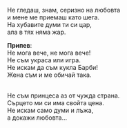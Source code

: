 Не гледаш, знам, серизно на любовта <br />
и мене ме приемаш като шега. <br />
На хубавите думи ти си цар, <br />
ала в тях няма жар.

**Припев**: <br />
Не мога вече, не мога вече! <br />
Не съм украса или игра. <br />
Не искам да съм кукла Барби! <br />
Жена съм и ме обичай така. <br /><br />

Не съм принцеса аз от чужда страна. <br />
Сърцето ми си има свойта цена. <br />
Не искам само думи и лъжа, <br />
а докажи любовта...